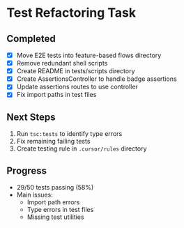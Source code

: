 # Test Refactoring Task

## Completed
- [x] Move E2E tests into feature-based flows directory
- [x] Remove redundant shell scripts
- [x] Create README in tests/scripts directory
- [x] Create AssertionsController to handle badge assertions
- [x] Update assertions routes to use controller
- [x] Fix import paths in test files

## Next Steps
1. Run `tsc:tests` to identify type errors
2. Fix remaining failing tests
3. Create testing rule in `.cursor/rules` directory

## Progress
- 29/50 tests passing (58%)
- Main issues:
  - Import path errors
  - Type errors in test files
  - Missing test utilities 